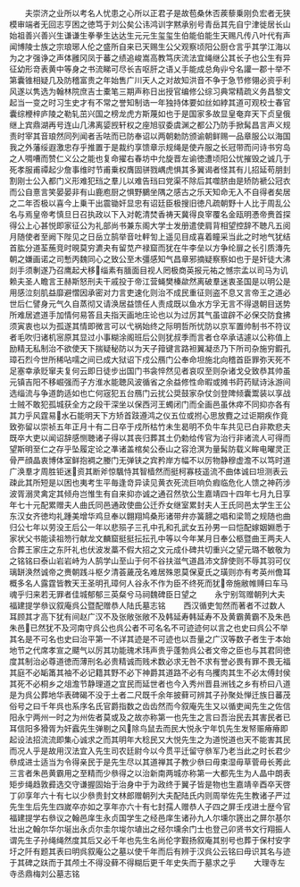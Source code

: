 <!-- { "loadSidebar": true } -->
　　夫崇济之业所以考名人忧患之心所以正君子是故苞桑休否蒺藜乗刚负宏者无狭模审端者无回志亨困之徳笃于刘公矣公讳鸿训字黙承别号青岳其先自宁津徙居长山始祖善兴善兴生谦谦生拳拳生达达生元元生玺玺生伯能伯能生天赐凡传八叶代有声闻博陵士族之宗琅琊人伦之盛所自来已天赐生公父观察顷阳公厨仓言乎其学江海以为之才强诤之声体雝冈凤于蕃之绩追峻嵩高教笃庆流法宜绳继公其长子也公生有异征幼形竒表黄中等身之书流睇可尽长吉呕肝之语乂手能成总角丱兮名讙一郡十举不第囊锥相疑几及防稽富贵之年始售广川天人之对故知洪音不争于急节修翎必资乎利风遂以隽选为翰林院庶吉士橐笔三期声称日出授官编修公综习典常精疏义务昌黎文起当一变之时习生史才有不常之誉知制诰一年独持体要如丝如綍其道可观校士春官囊综楩梓庐陵之勒轧茁兴国之榜龙虎方斯蔑如也于是国家多故显皇奄弃天下贞皇俄继上宾鼎湖再号连山几沸离媭觊轩权之座旭驭委虞渊之都公乃防手掀髯昌言声义规责时宰其音琅然同列闻者舌呿而已防奉诏以两朝勅防颁谕朝鲜赐一品章服公以海国我之外藩绥遐激忠存乎推置于是裁约享馈章示规绳是使卉服之长冠带而问诗书穷岛之人啁嘈而赞仁义公之能也复命擢右春坊中允旋晋左谕徳遭顷阳公忧摧毁之诚几于死孝服甫禫起少詹事维时节甫乗权膺固骈戮嵎虎惧其多翼谒者怪其有儿招延苟朋刲割刚士公入都门义形难犯珰之羣儿以难告珰曰党渠不除后其噬脐由是矫防褫公冠衣而公自憙言笑晏晏非有山鹿庖厨之惧野鵩坐隅之感古之乐天知命无入不自得者矣居之二年否极以喜今上乗干出震锄奸显忠有诏廷臣极搜旧徳凡疏朝野十人比于周乱公名与焉皇帝考慎旦日召执政以下入对乾清焚香祷天冀得良宰覆名金瓯明慿帝赉首探得公上心甚悦即家征公为礼部尚书兼东阁大学士发册遣使肩背相望控辞不聴凡五阅月随使者至阙下陛见之日岳立鹄举音吐軯訇上遥见目成喜着瞳采当此之时地气犹结首肱分道荃葹竞时晛莫穷瀌夬有留苋产禄窟而犹在牛李垒以方争纶扉之长引质漙先朝之嫌画诺之司慙丙魏同心之致公至木彊感知气昌章邪摘疑察察如也于是奸徒大沸剡手须剸遂乃召鹰起犬移缁素有腼面目视人罔极商英报元祐之憾宗孟以司马为讥赖夫圣人瞻言王赫斯怒刑夫干戚投于帝江营蝇樊榛歘然离破羣迷衷圣国是以明公是用感泣刻肌益靡避慴因承密对力言吏速化则治不成民重征则盗不息又言帝王之道必世后仁譬身元气久自蒸彻又请涣居益馈任人责成既以鱼水方孚无言不得退朝目送势所难居遮道手加情何易答且夫指天画地庄论也以为过厉其气虽谊辟不必保交防食拂须寅衷也以为孤遂其情即微言可以弋祸始终之际明哲所忧防以京军置帅制书不符议者毛吹归诸机宻原其显过小事糊涂阁班后公则犹叔季而言者仓卒承诘遽以公称值上励精无私制治不欲使天下揣疑秘防以为天子箝键言路袒翼凝丞乃下所司杂施穷鍜孔璋石烈今世所稀呫嚅之间已成大狱诏下戍公鴈门公奉命坦施北向稽首臣罪弥天死不足塞幸承贬窜夫复何云即日徒步出国门书衾悴然见者哀叹至则杂诸戈殳致恭其帅虽元镇吉阳不移崛强而子方淮水能聴风波循省之余益修性命暇或摊书莳药赋诗泳游间选缁流与争道韵适如也亡何宼犯五台鴈门云扰公奨鼓家杂仗剑登陴倾囊鬻装以享战士贼不敢犯孤城获全方之段干深坐以保西河王蠋闭门而全画邑虽休瘁不同抑亦各有其力乎风霆易水石能明天下方矫首跂遵鸿之仪五位或拊心思放麑之过讵期疾作竟致弥留以崇祯五年正月十有二日卒于戍所枯竹未生曷明不负牛车共见已白非欺悲夫既卒大吏以闻诏辞感恻聴诸子得以其丧归葬其土仍勅给传官为治行非诸流人可得而望斯明至仁之存乎坠履定论之凖诸盖棺矣公泰山之容沧溟为量髯防载义眸电曜灵正骨严顔晶衷博体室鲜抱裯之媵门无弹铗之宾矜岸方幅不以厉物静穆虚澹不以笃时道广涣羣才周胜钜迷资其断斧惊颿恃其智樯然而挺柯寡枝遥流不曲体诚曰坦测表云疎此其所短是以困也夷考生平毎逢竒异读见黄衣死流巨响负瘕临危化人馈之神药涉波胥溺灵禽定其倾舟岂惟生有自来抑亦诚之通召然欤公生嘉靖四十四年七月九日享年七十元配累赠夫人曲氏同邑通政使曲公迁乔女继室累封夫人王氏同邑太学生王公东汉女齐徳均礼踵美增华鸡旦奉以翺翔鸠桑形诸带弁亦簧翿之唱和梁笥之规随也曲归公七年以劳没王后公一年以悲殒子三孔中孔和孔武女五孙男一曰恺配嫁姻婣悉于家状父书能读祖笏行献龙文麟窟挺挺抎抎孔中等以今年某月日奉公柩暨曲王两夫人合葬王家庄之东阡礼也伏波发藁不假大招之文元成仆碑共切重兴之望元璐不敏敬为之铭铭曰泰山岩岩峙为人鹄学山至山于何不谷扶滋气道昌沛文辞使则不辱其羽可仪璃缾涣然诚帝之赉朝践斗枢夕清荟薉茂名难居殊恩莫保夏氏之璜则亦有考英州儋耳概多名人露霆皆教天王圣明孔璋何人谷永不作为臣不终死而犹帝施敝帷赙曰车马魂乎归来若无罪者佳城郁郁三英粲兮马祠魏碑臣日望之
　　永宁别驾赠朝列大夫福建提学叅议叙庵呉公暨配赠恭人陆氏墓志铭
　　西汉循吏訇然而著者不过数人耳顾其才高下犹有间赵广汉不及张敞张敞不及韩延寿韩延寿不及黄霸黄霸不及朱邑朱邑已然犹不及河南守呉公也呉公者不可名名不可迹迹何以言之也史曰呉公不举其名是不可名也史曰治平第一不详其迹是不可迹也以吾量之广汉等数子者生于本始地节之代席孝宣之飃气以厉其功能瑰术玮声贵乎蓬勃呉公者文帝之臣也与其君同徳度其制治必尊道徳而薄刑名必贵精诚而贱术数必求无咎不求有誉必畏有罪不畏无福其庭不必缿筩其袖不必记籍其野不必下神爵其道路不必有乌攫肉其生不必太傅封侯其死不必桐乡之俎澹节静理道之宜民而延世者也今入秀州晋县洲钱之乡有桥曰八道是为呉公葬地华表碑碣不没于土者二尺既千余年披藓可辨其子孙聚处惮迁族日蕃茂俗号之曰千年呉也系序名氏官爵指数之齿齿然而今叙庵先生又以循吏闻先生之佐信阳永宁两州一时之为州佐者莫或及之故亦称第一也先生之言曰吾治民去其害民者已耳信阳多猾胥为奸蠧先生弹剔之风除鸟鼠去而民大悦永宁年饥先生发帑赈瘠瘠即起设法招流流即集心诚求之而其明年大稔民又大悦先生之为道悦道也天不能害其民而况人乎是故用汉法宜入先生司农廷尉今以今贯平迁留守叅军乃老当此之时长君少叅成进士适当为令得亲民于是先生尽以其道禅其子教少叅曰毋束湿毋草菅毋长莠此三言者朱邑黄霸用之至精而少叅得之以治新南两城亦称第一大都先生为人晶中朗表矩步绳趋敦彛选交守谦握固始于治身中于为政终于翼子皆是物也生嘉靖辛酉卒天啓丁卯享年六十有七以少叅贵封文林郎赠朝列大夫配陆氏内则周举佐先生教诸子严过先生生后先生四嵗卒亦如之享年亦六十有七封孺人赠恭人子四之屏壬戌进士歴今官福建提学右叅议之翰邑庠生永贞国学生之经邑庠生诸孙九人尔壎尔篪出之屏尔基尔壮出之翰尔华尔埏出永贞尔圭尔埈尔埴出之经尔壎余门士也登己卯贤书文行翔振人谓先生子孙绳绳然度其后又必千年也先生名尚伦字觐扬叙庵其别号也葬于保村安字圩之阡有题其表曰明呉叙庵公之墓以使千年而后有辨于汉呉公云铭曰毋识其名与迹于其碑之趺而于其颅土不得没藓不得糊后更千年史失而于墓求之乎
　　大理寺左寺丞鼎梅刘公墓志铭
